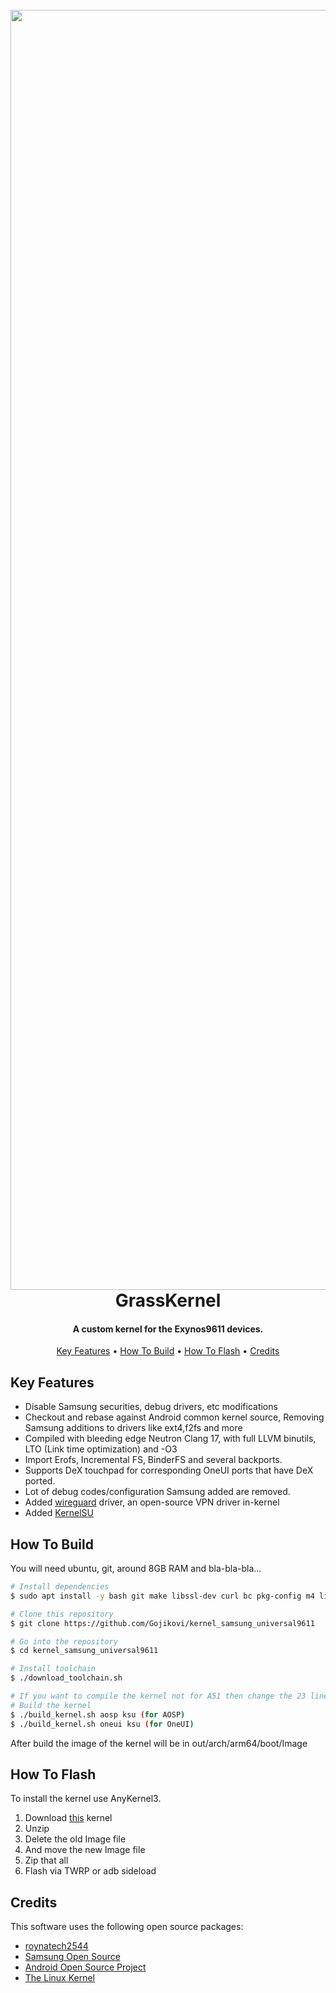 
<h1 align="center">
  <br>
  <img src="https://raw.githubusercontent.com/Gojikovi/kernel_samsung_universal9611/Grass-Unified/img/logo.jpg" alt="Markdownify" width="2048">
  <br>
  GrassKernel
  <br>
</h1>

<h4 align="center">A custom kernel for the Exynos9611 devices.</h4>

<p align="center">
  <a href="#key-features">Key Features</a> •
  <a href="#how-to-build">How To Build</a> •
  <a href="#how-to-flash">How To Flash</a> •
  <a href="#credits">Credits</a>
</p>

## Key Features

* Disable Samsung securities, debug drivers, etc modifications
* Checkout and rebase against Android common kernel source, Removing Samsung additions to drivers like ext4,f2fs and more
* Compiled with bleeding edge Neutron Clang 17, with full LLVM binutils, LTO (Link time optimization) and -O3  
* Import Erofs, Incremental FS, BinderFS and several backports.
* Supports DeX touchpad for corresponding OneUI ports that have DeX ported.
* Lot of debug codes/configuration Samsung added are removed.
* Added [wireguard](https://www.wireguard.com/) driver, an open-source VPN driver in-kernel
* Added [KernelSU](https://kernelsu.org/)

## How To Build

You will need ubuntu, git, around 8GB RAM and bla-bla-bla...

```bash
# Install dependencies
$ sudo apt install -y bash git make libssl-dev curl bc pkg-config m4 libtool automake autoconf

# Clone this repository
$ git clone https://github.com/Gojikovi/kernel_samsung_universal9611

# Go into the repository
$ cd kernel_samsung_universal9611

# Install toolchain
$ ./download_toolchain.sh 

# If you want to compile the kernel not for A51 then change the 23 line in build_kernel.sh to f41, m21, m31, m31s
# Build the kernel
$ ./build_kernel.sh aosp ksu (for AOSP)
$ ./build_kernel.sh oneui ksu (for OneUI)
```

After build the image of the kernel will be in out/arch/arm64/boot/Image

## How To Flash

To install the kernel use AnyKernel3.
1. Download [this](https://github.com/Exynos9611-Development/kernel_samsung_universal9611/releases/download/4.14.150-Grass-5/Grass-AOSP_20230324.zip) kernel
2. Unzip
3. Delete the old Image file
4. And move the new Image file
5. Zip that all
6. Flash via TWRP or adb sideload

## Credits

This software uses the following open source packages:

- [roynatech2544](https://github.com/roynatech2544)
- [Samsung Open Source](https://opensource.samsung.com/)
- [Android Open Source Project](https://source.android.com/)
- [The Linux Kernel](https://www.kernel.org/)


